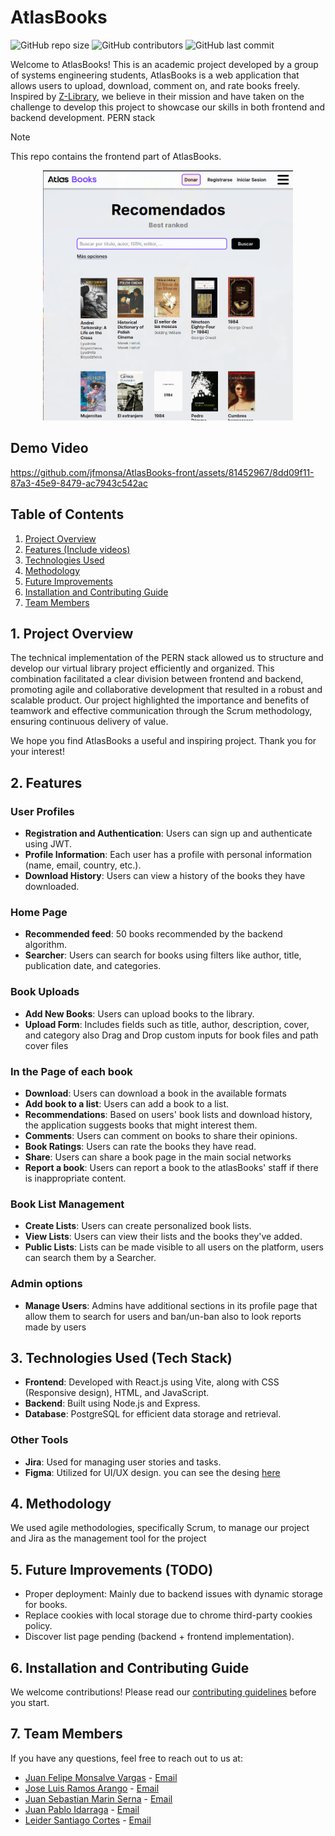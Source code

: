 # AtlasBooks

![GitHub repo size](https://img.shields.io/github/repo-size/jfmonsa/AtlasBooks-front)
![GitHub contributors](https://img.shields.io/github/contributors/jfmonsa/AtlasBooks-front)
![GitHub last commit](https://img.shields.io/github/last-commit/jfmonsa/AtlasBooks-front)

Welcome to AtlasBooks! This is an academic project developed by a group of systems engineering students, AtlasBooks is a web application that allows users to upload, download, comment on, and rate books freely. Inspired by [Z-Library](https://singlelogin.re/), we believe in their mission and have taken on the challenge to develop this project to showcase our skills in both frontend and backend development.
PERN stack

> [!NOTE]  
> This repo contains the frontend part of AtlasBooks.

<p align="center">
  <img alt="" src="./public/home-screenshot.png"  style="height:400px">
</p>

## Demo Video

https://github.com/jfmonsa/AtlasBooks-front/assets/81452967/8dd09f11-87a3-45e9-8479-ac7943c542ac

## Table of Contents

1. [Project Overview](#1-project-overview)
2. [Features (Include videos)](#2-features)
3. [Technologies Used](#3-technologies-used-tech-stack)
4. [Methodology](#4-methodology)
5. [Future Improvements](#5-future-improvements-todo)
6. [Installation and Contributing Guide](#6-installation-and-contributing-guide)
7. [Team Members](#7-team-members)

## 1. Project Overview

The technical implementation of the PERN stack allowed us to structure and develop our virtual library project efficiently and organized. This combination facilitated a clear division between frontend and backend, promoting agile and collaborative development that resulted in a robust and scalable product. Our project highlighted the importance and benefits of teamwork and effective communication through the Scrum methodology, ensuring continuous delivery of value.

We hope you find AtlasBooks a useful and inspiring project. Thank you for your interest!

## 2. Features

### User Profiles

- **Registration and Authentication**: Users can sign up and authenticate using JWT.
- **Profile Information**: Each user has a profile with personal information (name, email, country, etc.).
- **Download History**: Users can view a history of the books they have downloaded.

### Home Page

- **Recommended feed**: 50 books recommended by the backend algorithm.
- **Searcher**: Users can search for books using filters like author, title, publication date, and categories.

### Book Uploads

- **Add New Books**: Users can upload books to the library.
- **Upload Form**: Includes fields such as title, author, description, cover, and category also Drag and Drop custom inputs for book files and path cover files

### In the Page of each book

- **Download**: Users can download a book in the available formats
- **Add book to a list**: Users can add a book to a list.
- **Recommendations**: Based on users' book lists and download history, the application suggests books that might interest them.
- **Comments**: Users can comment on books to share their opinions.
- **Book Ratings**: Users can rate the books they have read.
- **Share**: Users can share a book page in the main social networks
- **Report a book**: Users can report a book to the atlasBooks' staff if there is inappropriate content.

### Book List Management

- **Create Lists**: Users can create personalized book lists.
- **View Lists**: Users can view their lists and the books they've added.
- **Public Lists**: Lists can be made visible to all users on the platform, users can search them by a Searcher.

### Admin options

- **Manage Users**: Admins have additional sections in its profile page that allow them to search for users and ban/un-ban also to look reports made by users

## 3. Technologies Used (Tech Stack)

- **Frontend**: Developed with React.js using Vite, along with CSS (Responsive design), HTML, and JavaScript.
- **Backend**: Built using Node.js and Express.
- **Database**: PostgreSQL for efficient data storage and retrieval.

### Other Tools

- **Jira**: Used for managing user stories and tasks.
- **Figma**: Utilized for UI/UX design. you can see the desing [here](https://www.figma.com/design/mgwoKhiK6PWJEddFpD78te/AtlasBooks?node-id=0-1&t=AN7QX4QfWvHQWtBI-1)

## 4. Methodology

We used agile methodologies, specifically Scrum, to manage our project and Jira as the management tool for the project

## 5. Future Improvements (TODO)

- Proper deployment: Mainly due to backend issues with dynamic storage for books.
- Replace cookies with local storage due to chrome third-party cookies policy.
- Discover list page pending (backend + frontend implementation).

## 6. Installation and Contributing Guide

We welcome contributions! Please read our [contributing guidelines](CONTRIBUTING.md) before you start.

## 7. Team Members

If you have any questions, feel free to reach out to us at:

- [Juan Felipe Monsalve Vargas](https://github.com/jfmonsa) - [Email](mailto:juan.felipe.monsalve@correounivalle.edu.co)
- [Jose Luis Ramos Arango](https://github.com/RamSterB) - [Email](mailto:jose.luis.ramos@correounivalle.edu.co)
- [Juan Sebastian Marin Serna](https://github.com/JSebastianMarin) - [Email](mailto:juan.marin.serna@correounivalle.edu.co)
- [Juan Pablo Idarraga](https://github.com/JuanPidarraga) - [Email](mailto:idarraga.juan@correounivalle.edu.co)
- [Leider Santiago Cortes](https://github.com/LeiderCortes) - [Email](mailto:cortes.leider@correounivalle.edu.co)
